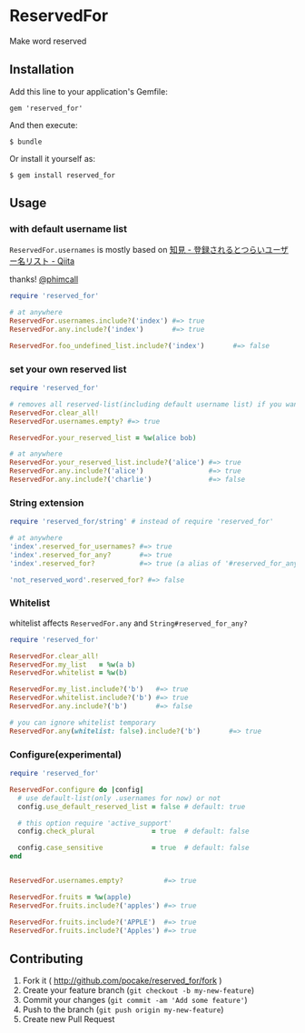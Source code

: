 # ReservedFor

Make word reserved

## Installation

Add this line to your application's Gemfile:

    gem 'reserved_for'

And then execute:

    $ bundle

Or install it yourself as:

    $ gem install reserved_for

## Usage

### with default username list
`ReservedFor.usernames` is mostly based on [知見 - 登録されるとつらいユーザー名リスト - Qiita](http://qiita.com/phimcall/items/4c559b70f70ea7f1953b)

thanks! [@phimcall](https://github.com/phimcall)

```ruby
require 'reserved_for'

# at anywhere
ReservedFor.usernames.include?('index') #=> true
ReservedFor.any.include?('index')       #=> true

ReservedFor.foo_undefined_list.include?('index')       #=> false
```

### set your own reserved list

```ruby
require 'reserved_for'

# removes all reserved-list(including default username list) if you want
ReservedFor.clear_all!
ReservedFor.usernames.empty? #=> true

ReservedFor.your_reserved_list = %w(alice bob)

# at anywhere
ReservedFor.your_reserved_list.include?('alice') #=> true
ReservedFor.any.include?('alice')                #=> true
ReservedFor.any.include?('charlie')              #=> false
```

### String extension
```ruby
require 'reserved_for/string' # instead of require 'reserved_for'

# at anywhere
'index'.reserved_for_usernames? #=> true
'index'.reserved_for_any?       #=> true
'index'.reserved_for?           #=> true (a alias of '#reserved_for_any?')

'not_reserved_word'.reserved_for? #=> false
```

### Whitelist

whitelist affects `ReservedFor.any` and `String#reserved_for_any?`

```ruby
require 'reserved_for'

ReservedFor.clear_all!
ReservedFor.my_list   = %w(a b)
ReservedFor.whitelist = %w(b)

ReservedFor.my_list.include?('b')   #=> true
ReservedFor.whitelist.include?('b') #=> true
ReservedFor.any.include?('b')       #=> false

# you can ignore whitelist temporary
ReservedFor.any(whitelist: false).include?('b')       #=> true

```

### Configure(experimental)
```ruby
require 'reserved_for'

ReservedFor.configure do |config|
  # use default-list(only .usernames for now) or not
  config.use_default_reserved_list = false # default: true

  # this option require 'active_support'
  config.check_plural              = true  # default: false

  config.case_sensitive            = true  # default: false
end


ReservedFor.usernames.empty?          #=> true

ReservedFor.fruits = %w(apple)
ReservedFor.fruits.include?('apples') #=> true

ReservedFor.fruits.include?('APPLE')  #=> true
ReservedFor.fruits.include?('Apples') #=> true

```


## Contributing

1. Fork it ( http://github.com/pocake/reserved_for/fork )
2. Create your feature branch (`git checkout -b my-new-feature`)
3. Commit your changes (`git commit -am 'Add some feature'`)
4. Push to the branch (`git push origin my-new-feature`)
5. Create new Pull Request
